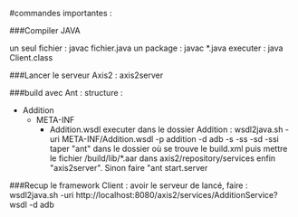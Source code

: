 #commandes importantes :

###Compiler JAVA

un seul fichier : javac fichier.java
un package : javac *.java
executer : java Client.class

###Lancer le serveur Axis2 :
axis2server

###build avec Ant :
structure :
- Addition   
   - META-INF
       - Addition.wsdl
executer dans le dossier Addition : wsdl2java.sh -uri  META-INF/Addition.wsdl -p addition -d adb -s -ss -sd -ssi 
taper "ant" dans le dossier où se trouve le build.xml puis mettre le fichier /build/lib/*.aar dans axis2/repository/services enfin "axis2server".
Sinon faire "ant start.server

###Recup le framework Client :
avoir le serveur de lancé, faire :
wsdl2java.sh -uri http://localhost:8080/axis2/services/AdditionService?wsdl -d adb

